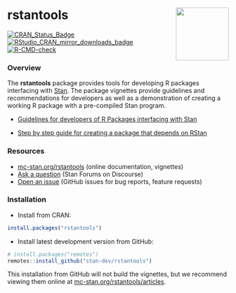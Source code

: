 # rstantools <img src="man/figures/stanlogo.png" align="right" width="120" />

<!-- badges: start -->
[![CRAN_Status_Badge](https://www.r-pkg.org/badges/version/rstantools?color=blue)](https://cran.r-project.org/web/packages/rstantools)
[![RStudio_CRAN_mirror_downloads_badge](https://cranlogs.r-pkg.org/badges/rstantools?color=blue)](https://cran.r-project.org/web/packages/rstantools)
[![R-CMD-check](https://github.com/stan-dev/rstantools/workflows/R-CMD-check/badge.svg)](https://github.com/stan-dev/rstantools/actions)
<!-- badges: end -->

### Overview 

The __rstantools__ package provides tools for developing R packages interfacing
with [Stan](https://mc-stan.org/). The package vignettes provide guidelines and
recommendations for developers as well as a demonstration of creating a working
R package with a pre-compiled Stan program.
 
* [Guidelines for developers of R Packages interfacing with Stan](https://mc-stan.org/rstantools/articles/developer-guidelines.html)

* [Step by step guide for creating a package that depends on RStan](https://mc-stan.org/rstantools/articles/minimal-rstan-package.html)

### Resources

* [mc-stan.org/rstantools](https://mc-stan.org/rstantools) (online documentation, vignettes)
* [Ask a question](https://discourse.mc-stan.org) (Stan Forums on Discourse)
* [Open an issue](https://github.com/stan-dev/rstantools/issues) (GitHub issues for bug reports, feature requests)

### Installation


* Install from CRAN:

```r
install.packages("rstantools")
```

* Install latest development version from GitHub:

```r
# install.packages("remotes")
remotes::install_github("stan-dev/rstantools")
```

This installation from GitHub will not build the vignettes, but we recommend 
viewing them online at [mc-stan.org/rstantools/articles](https://mc-stan.org/rstantools/articles/).
